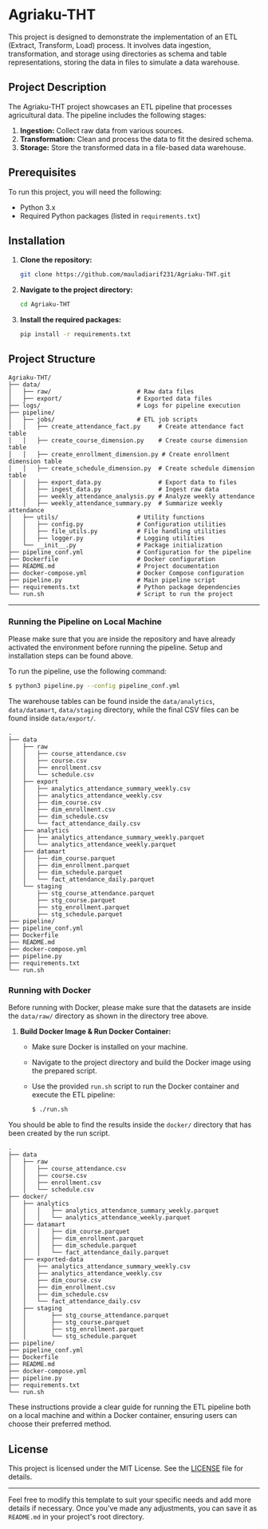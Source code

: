 # Agriaku-THT

This project is designed to demonstrate the implementation of an ETL (Extract, Transform, Load) process. It involves data ingestion, transformation, and storage using directories as schema and table representations, storing the data in files to simulate a data warehouse.

## Project Description

The Agriaku-THT project showcases an ETL pipeline that processes agricultural data. The pipeline includes the following stages:

1. **Ingestion:** Collect raw data from various sources.
2. **Transformation:** Clean and process the data to fit the desired schema.
3. **Storage:** Store the transformed data in a file-based data warehouse.

## Prerequisites

To run this project, you will need the following:

- Python 3.x
- Required Python packages (listed in `requirements.txt`)

## Installation

1. **Clone the repository:**
   ```bash
   git clone https://github.com/mauladiarif231/Agriaku-THT.git
   ```
2. **Navigate to the project directory:**
   ```bash
   cd Agriaku-THT
   ```
3. **Install the required packages:**
   ```bash
   pip install -r requirements.txt
   ```
## Project Structure

```
Agriaku-THT/
├── data/
│   ├── raw/                        # Raw data files
│   ├── export/                     # Exported data files
├── logs/                           # Logs for pipeline execution
├── pipeline/
│   ├── jobs/                       # ETL job scripts
│   │   ├── create_attendance_fact.py     # Create attendance fact table
│   │   ├── create_course_dimension.py    # Create course dimension table
│   │   ├── create_enrollment_dimension.py # Create enrollment dimension table
│   │   ├── create_schedule_dimension.py  # Create schedule dimension table
│   │   ├── export_data.py                # Export data to files
│   │   ├── ingest_data.py                # Ingest raw data
│   │   ├── weekly_attendance_analysis.py # Analyze weekly attendance
│   │   ├── weekly_attendance_summary.py  # Summarize weekly attendance
│   ├── utils/                      # Utility functions
│   │   ├── config.py               # Configuration utilities
│   │   ├── file_utils.py           # File handling utilities
│   │   ├── logger.py               # Logging utilities
│   └── __init__.py                 # Package initialization
├── pipeline_conf.yml               # Configuration for the pipeline
├── Dockerfile                      # Docker configuration
├── README.md                       # Project documentation
├── docker-compose.yml              # Docker Compose configuration
├── pipeline.py                     # Main pipeline script
├── requirements.txt                # Python package dependencies
└── run.sh                          # Script to run the project
```
---

### Running the Pipeline on Local Machine

Please make sure that you are inside the repository and have already activated the environment before running the pipeline. Setup and installation steps can be found above.

To run the pipeline, use the following command:

```bash
$ python3 pipeline.py --config pipeline_conf.yml
```

The warehouse tables can be found inside the `data/analytics`, `data/datamart`, `data/staging` directory, while the final CSV files can be found inside `data/export/`.

```
.
├── data
│   ├── raw
│   │   ├── course_attendance.csv
│   │   ├── course.csv
│   │   ├── enrollment.csv
│   │   └── schedule.csv
│   ├── export
│   │   ├── analytics_attendance_summary_weekly.csv
│   │   ├── analytics_attendance_weekly.csv
│   │   ├── dim_course.csv
│   │   ├── dim_enrollment.csv
│   │   ├── dim_schedule.csv
│   │   └── fact_attendance_daily.csv
│   ├── analytics
│   │   ├── analytics_attendance_summary_weekly.parquet
│   │   └── analytics_attendance_weekly.parquet
│   ├── datamart
│   │   ├── dim_course.parquet
│   │   ├── dim_enrollment.parquet
│   │   ├── dim_schedule.parquet
│   │   └── fact_attendance_daily.parquet
│   └── staging
│       ├── stg_course_attendance.parquet
│       ├── stg_course.parquet
│       ├── stg_enrollment.parquet
│       ├── stg_schedule.parquet
├── pipeline/
├── pipeline_conf.yml
├── Dockerfile
├── README.md
├── docker-compose.yml
├── pipeline.py
├── requirements.txt
└── run.sh                         
```

### Running with Docker

Before running with Docker, please make sure that the datasets are inside the `data/raw/` directory as shown in the directory tree above.

1. **Build Docker Image & Run Docker Container:**
   - Make sure Docker is installed on your machine.
   - Navigate to the project directory and build the Docker image using the prepared script.
   - Use the provided `run.sh` script to run the Docker container and execute the ETL pipeline:

     ```bash
     $ ./run.sh
     ```

You should be able to find the results inside the `docker/` directory that has been created by the run script.

```
.
├── data
│   ├── raw
│   │   ├── course_attendance.csv
│   │   ├── course.csv
│   │   ├── enrollment.csv
│   │   └── schedule.csv
├── docker/
│   ├── analytics
│   │   │   ├── analytics_attendance_summary_weekly.parquet
│   │   │   └── analytics_attendance_weekly.parquet
│   ├── datamart
│   │   │   ├── dim_course.parquet
│   │   │   ├── dim_enrollment.parquet
│   │   │   ├── dim_schedule.parquet
│   │   │   └── fact_attendance_daily.parquet
│   ├── exported-data
│   │   ├── analytics_attendance_summary_weekly.csv
│   │   ├── analytics_attendance_weekly.csv
│   │   ├── dim_course.csv
│   │   ├── dim_enrollment.csv
│   │   ├── dim_schedule.csv
│   │   └── fact_attendance_daily.csv
│   ├── staging
│   │       ├── stg_course_attendance.parquet
│   │       ├── stg_course.parquet
│   │       ├── stg_enrollment.parquet
│   │       └── stg_schedule.parquet
├── pipeline/
├── pipeline_conf.yml
├── Dockerfile
├── README.md
├── docker-compose.yml
├── pipeline.py
├── requirements.txt
└── run.sh     
```

These instructions provide a clear guide for running the ETL pipeline both on a local machine and within a Docker container, ensuring users can choose their preferred method.

## License

This project is licensed under the MIT License. See the [LICENSE](LICENSE) file for details.

---

Feel free to modify this template to suit your specific needs and add more details if necessary. Once you've made any adjustments, you can save it as `README.md` in your project's root directory.
